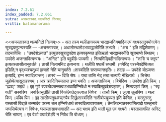 ```yaml
---
index: 7.2.61
index_padded: 7.2.061
sutra: अचस्तास्वत्‌ थल्यनिटो नित्यम्
vritti: balamanorama

---
```

<<अचस्तास्वत् थल्यनिटो नित्यम्>> - अत तस्य थलीडागमस्य भारद्वाजनियमाद्विकल्पं वक्ष्यस्तदुपयोगत्वेन सूत्रद्वयमुपन्यस्यति — -अचस्तास्वत् । अधातोस्थलोऽभावाद्धातोरिति लभ्यते । "अच " इति तद्विशेषणम् । तदन्तविधिः । "उपदेशेऽत्वत" इत्युत्तरसूत्रादुपदेश इत्यपकृष्यत इतिऋतो भारद्वाजस्ये॑ति सूत्रभाष्ये स्थितम् । उपदेशे अजन्तादित्यन्वयः । "अनिट" इति बहुव्रीहेः पञ्चमी । नित्यमिड्विहीनादित्यन्वयः । "तासि च क्लृप" इत्यतस्तासीत्यनुवर्तते । तासौ नित्यमनिट इत्यन्वयः । थलीति षष्ठर्थे सप्तमी ।गमेरिट् परस्मैपदेष्वि॑त्यत इडिति,न वृद्भ्यश्चतुभ्र्य॑ इत्यतो नेति चानुवर्तते ।तास्व॑दिति सप्तम्यान्तद्वतिः । तदाह — उपदेशे योऽजन्त इत्यादि, इण्न स्यादित्यन्तम् ।तास्व॑ —  दिति सेषः । यथा तासि नेट् तथा थल्यपि नेडित्यर्थः । चिचेथ जुहोथेत्याद्युदाहरणम् । अत्र क्रादिनियमप्राप्त इण्न भवति । अजन्तात्किम्  । बिभेदिथ । उपदेश इति किम्  । "ह्मञ्" जहर्थ । इह गुणे रपरत्वेऽजन्तत्वाऽभावादिण्निषेधो न स्यादित्युपदेशग्रहणम् । नित्यग्रहणं किम्  । "स्वृ गतौ" सस्वरिथ ।स्वरितसूती॑ति तासौ विकल्पितेट्कत्वान्न निषेधः । तासौ किम्  । लूत्वा लुलविथ । थलः किम्  ।पपिव पिम । इह तासीत्यनुव#ऋत्त्यैव सिद्धेःतास्व॑दिति नातीवोपयुज्यत इति केचित् । वस्तुतस्तु यस्तासौ विद्यते तस्मादेव परस्य थल इण्निषेधार्थ तास्वदित्यावश्यकम् । तेनलिटन्यतरस्या॑मित्यदो घस्लृभावे जघसिथेत्यत्र न निषेधः, घसस्तासावभावादति — अद भक्षम इति धातौ मूल एव वक्ष्यते ।यस्तासावस्ति अनिट् चे॑ति भाष्यम् । एव वेञो वयादेशेऽपि न निषेध ति बोध्यम् ।
